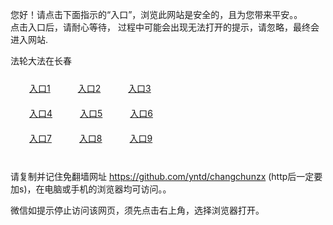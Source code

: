 您好！请点击下面指示的“入口”，浏览此网站是安全的，且为您带来平安。。 <br/>
点击入口后，请耐心等待， 过程中可能会出现无法打开的提示，请忽略，最终会进入网站. </br>

法轮大法在长春<br/>
<div style="padding:10px"><a style="margin:20px" target="_blank" href="https://doo8ua0wy44am.cloudfront.net/2Qpsp?jhjeb" id="ccLink1" rel="nofollow">入口1</a> <a target="_blank" style="margin:20px" href="https://dabm85pwy555v.cloudfront.net/2Qpsp?txytrcy" id="ccLink2" rel="nofollow">入口2</a> <a style="margin:20px" target="_blank" href="https://d2eo4i8p8vmkd.cloudfront.net/2Qpsp?qmcryfc" id="ccLink3" rel="nofollow">入口3</a></div>

<div style="padding:10px" ><a style="margin:20px" target="_blank" href="https://doo8ua0wy44am.cloudfront.net/2Qpsp?jhjeb" id="ccLink4" rel="nofollow">入口4</a> <a style="margin:20px" href="https://dabm85pwy555v.cloudfront.net/2Qpsp?txytrcy" target="_blank" id="ccLink5" rel="nofollow">入口5</a> <a style="margin:20px" href="https://d2eo4i8p8vmkd.cloudfront.net/2Qpsp?qmcryfc" target="_blank" id="ccLink6" rel="nofollow">入口6</a></div>

<div style="padding:10px"><a style="margin:20px" target="_blank" href="https://doo8ua0wy44am.cloudfront.net/2Qpsp?jhjeb" id="ccLink7" rel="nofollow">入口7</a> <a style="margin:20px" href="https://dabm85pwy555v.cloudfront.net/2Qpsp?txytrcy" target="_blank" id="ccLink8" rel="nofollow">入口8</a> <a style="margin:20px" target="_blank" href="https://d2eo4i8p8vmkd.cloudfront.net/2Qpsp?qmcryfc" id="ccLink9" rel="nofollow">入口9</a></div>

<br/>



请复制并记住免翻墙网址 https://github.com/yntd/changchunzx (http后一定要加s)，在电脑或手机的浏览器均可访问。。<br/>

微信如提示停止访问该网页，须先点击右上角，选择浏览器打开。
